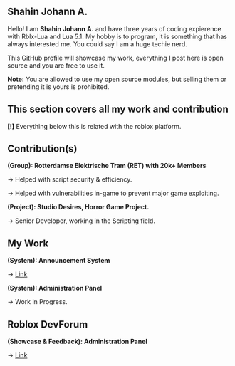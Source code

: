 
Shahin Johann A.
--
Hello! I am **Shahin Johann A.** and have three years of coding expierence with Rblx-Lua and Lua 5.1.
My hobby is to program, it is something that has always interested me. You could say I am a huge techie nerd.

This GitHub profile will showcase my work, everything I post here is open source and you are free to use it.

**Note:** You are allowed to use my open source modules, but selling them or pretending it is yours is prohibited.

This section covers all my work and contribution
---

**[!]** Everything below this is related with the roblox platform.

## Contribution(s)

**(Group): Rotterdamse Elektrische Tram (RET) with 20k+ Members**

-> Helped with script security & efficiency.

-> Helped with vulnerabilities in-game to prevent major game exploiting.

**(Project): Studio Desires, Horror Game Project.**

-> Senior Developer, working in the Scripting field.

## My Work

**(System): Announcement System**

-> [Link](https://www.roblox.com/games/8054145788/Announcement-System)

**(System): Administration Panel**

-> Work in Progress.

## Roblox DevForum

**(Showcase & Feedback): Administration Panel**

-> [Link](https://devforum.roblox.com/t/administration-panel/1613164)


